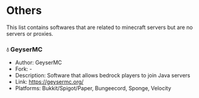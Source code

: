 # Others
This list contains softwares that are related to minecraft servers but are no servers or proxies.

### 💧 GeyserMC 
  - Author: GeyserMC
  - Fork: -
  - Description: Software that allows bedrock players to join Java servers
  - Link: https://geysermc.org/
  - Platforms: Bukkit/Spigot/Paper, Bungeecord, Sponge, Velocity
